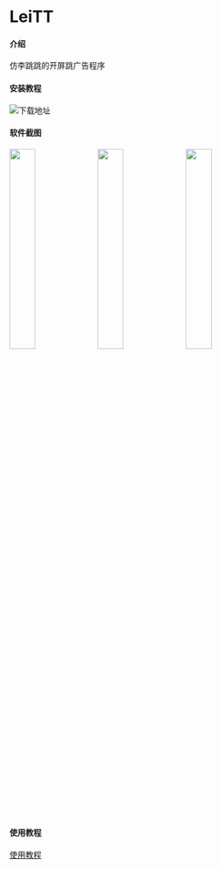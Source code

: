 # LeiTT

#### 介绍
仿李跳跳的开屏跳广告程序

#### 安装教程

![下载地址](https://i.postimg.cc/5yHL9KBw/leitt.png)

#### 软件截图
<img src="https://s11.ax1x.com/2024/01/16/pFFfuiF.jpg" width="30%"/>
<img src="https://s11.ax1x.com/2024/01/16/pFFfQz9.jpg" width="30%"/>
<img src="https://s11.ax1x.com/2024/01/16/pFFf3s1.jpg" width="30%"/>

#### 使用教程

[使用教程](https://www.leihao168.top/2024/01/16/leitt/)